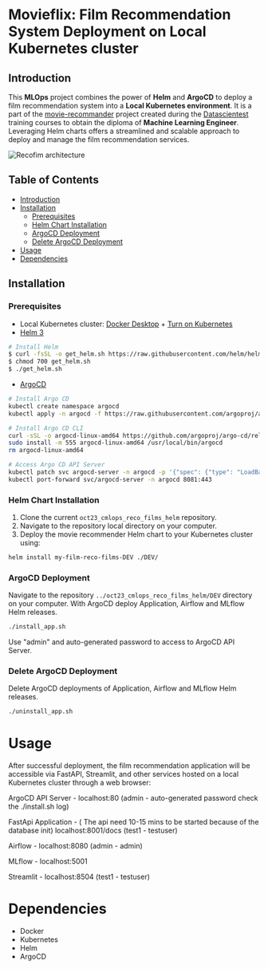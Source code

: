 # Movieflix: Film Recommendation System Deployment on Local Kubernetes cluster

## Introduction

This **MLOps** project combines the power of **Helm** and **ArgoCD** to deploy a film recommendation system into a **Local Kubernetes environment**. It is a part of the [movie-recommander](https://github.com/Chadiboulos/movie-recommander/tree/main) project created during the [Datascientest](https://datascientest.com) training courses to obtain the diploma of **Machine Learning Engineer**. Leveraging Helm charts offers a streamlined and scalable approach to deploy and manage the film recommendation services.

![Recofim architecture](https://github.com/Jbdu4493/oct23_cmlops_reco_films_helm/assets/88548265/c4065e92-5f0b-4e9f-b52d-9413d476e450)



## Table of Contents

- [Introduction](#introduction)
- [Installation](#installation)
  - [Prerequisites](#prerequisites)
  - [Helm Chart Installation](#helm-chart-installation)
  - [ArgoCD Deployment](#argocd-deployment)
  - [Delete ArgoCD Deployment](#delete-argocd-deployment)
- [Usage](#usage)
- [Dependencies](#dependencies)

## Installation

### Prerequisites

- Local Kubernetes cluster: [Docker Desktop](https://www.docker.com/products/docker-desktop/) + [Turn on Kubernetes](https://docs.docker.com/desktop/kubernetes/)
- [Helm 3](https://helm.sh/docs/intro/install/)
```sh
# Install Helm
$ curl -fsSL -o get_helm.sh https://raw.githubusercontent.com/helm/helm/main/scripts/get-helm-3
$ chmod 700 get_helm.sh
$ ./get_helm.sh
```
- [ArgoCD](https://argo-cd.readthedocs.io/en/stable/getting_started/)

```sh
# Install Argo CD
kubectl create namespace argocd
kubectl apply -n argocd -f https://raw.githubusercontent.com/argoproj/argo-cd/stable/manifests/install.yaml

# Install Argo CD CLI
curl -sSL -o argocd-linux-amd64 https://github.com/argoproj/argo-cd/releases/latest/download/argocd-linux-amd64
sudo install -m 555 argocd-linux-amd64 /usr/local/bin/argocd
rm argocd-linux-amd64

# Access Argo CD API Server
kubectl patch svc argocd-server -n argocd -p '{"spec": {"type": "LoadBalancer"}}'
kubectl port-forward svc/argocd-server -n argocd 8081:443
```

### Helm Chart Installation

1. Clone the current `oct23_cmlops_reco_films_helm` repository.
2. Navigate to the repository local directory on your computer.
3. Deploy the movie recommender Helm chart to your Kubernetes cluster using:
```sh
helm install my-film-reco-films-DEV ./DEV/
```

### ArgoCD Deployment
Navigate to the repository `../oct23_cmlops_reco_films_helm/DEV` directory on your computer.
With ArgoCD deploy Application, Airflow and MLflow Helm releases.
```sh
./install_app.sh
```
Use "admin" and auto-generated password to access to ArgoCD API Server.

### Delete ArgoCD Deployment
Delete ArgoCD deployments of Application, Airflow and MLflow Helm releases.
```sh
./uninstall_app.sh
```

Usage
=====

After successful deployment, the film recommendation application will be accessible via FastAPI, Streamlit, and other services hosted on a local Kubernetes cluster through a web browser:

ArgoCD API Server - 
localhost:80 (admin - auto-generated password check the ./install.sh log)

FastApi Application - ( The api need 10-15 mins to be started because of the database init)
localhost:8001/docs (test1 - testuser)

Airflow -
localhost:8080 (admin - admin)

MLflow - 
localhost:5001

Streamlit -
localhost:8504 (test1 - testuser)

Dependencies
============

*   Docker
*   Kubernetes
*   Helm
*   ArgoCD

